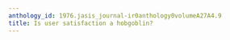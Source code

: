```yaml
---
anthology_id: 1976.jasis_journal-ir0anthology0volumeA27A4.9
title: Is user satisfaction a hobgoblin?
---
```

